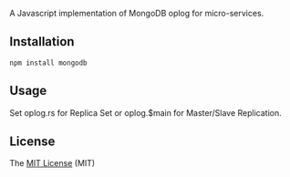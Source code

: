 A Javascript implementation of MongoDB oplog for micro-services.

## Installation
```
npm install mongodb
```
## Usage
Set oplog.rs for Replica Set or oplog.$main for Master/Slave Replication.

## License
The [MIT License](https://opensource.org/licenses/MIT) (MIT)
